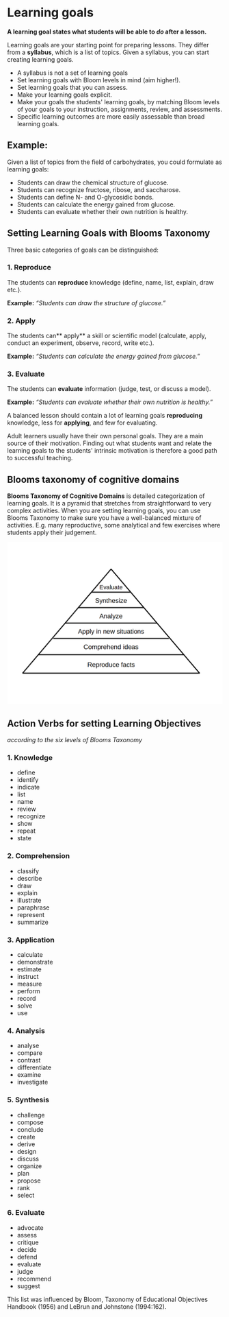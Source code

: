 
# Learning goals

**A learning goal states what students will be able to *do*
after a lesson.**

Learning goals are your starting point for preparing lessons. They
differ from a **syllabus**, which is a list of topics. Given a syllabus,
you can start creating learning goals.

* A syllabus is not a set of learning goals
* Set learning goals with Bloom levels in mind (aim higher!).
* Set learning goals that you can assess.
* Make your learning goals explicit.
* Make your goals the students' learning goals, by matching Bloom levels of your goals to your instruction, assignments, review, and assessments.
* Specific learning outcomes are more easily assessable than broad learning goals.


## Example:

Given a list of topics from the field of carbohydrates, you could
formulate as learning goals:

* Students can draw the chemical structure of glucose.
* Students can recognize fructose, ribose, and saccharose.
* Students can define N- and O-glycosidic bonds.
* Students can calculate the energy gained from glucose.
* Students can evaluate whether their own nutrition is healthy.

## Setting Learning Goals with Blooms Taxonomy

Three basic categories of goals can be distinguished:

### 1. Reproduce

The students can **reproduce** knowledge (define, name, list, explain, draw etc.).

**Example:** *“Students can draw the structure of glucose.”*

### 2. Apply

The students can** apply** a skill or scientific model (calculate, apply, conduct an experiment, observe, record, write etc.).

**Example:** *“Students can calculate the energy gained from glucose.”*

### 3. Evaluate

The students can **evaluate** information (judge, test, or discuss a model).

**Example:** *“Students can evaluate whether their own nutrition is healthy.”*

A balanced lesson should contain a lot of learning goals **reproducing**
knowledge, less for **applying**, and few for evaluating.

Adult learners usually have their own personal goals. They are a main
source of their motivation. Finding out what students want and relate
the learning goals to the students' intrinsic motivation is therefore a
good path to successful teaching.

## Blooms taxonomy of cognitive domains

**Blooms Taxonomy of Cognitive Domains** is detailed categorization of learning goals. It is a pyramid that stretches from straightforward to very complex activities. When you are setting learning goals, you can use Blooms Taxonomy to make sure you have a well-balanced mixture of activities. E.g. many reproductive, some analytical and few exercises where students apply their judgement.

![Blooms Taxonomy](../images/blooms_taxonomy.png)


## Action Verbs for setting Learning Objectives

*according to the six levels of Blooms Taxonomy*

### 1. Knowledge

* define
* identify
* indicate
* list
* name
* review
* recognize
* show
* repeat
* state

### 2. Comprehension

* classify
* describe
* draw
* explain
* illustrate
* paraphrase
* represent
* summarize

### 3. Application

* calculate
* demonstrate
* estimate
* instruct
* measure
* perform
* record
* solve
* use

### 4. Analysis
* analyse
* compare
* contrast
* differentiate
* examine
* investigate

### 5. Synthesis

* challenge
* compose
* conclude
* create
* derive
* design
* discuss
* organize
* plan
* propose
* rank
* select

### 6. Evaluate

* advocate
* assess
* critique
* decide
* defend
* evaluate
* judge
* recommend
* suggest


This list was influenced by Bloom, Taxonomy of Educational Objectives Handbook (1956) and
LeBrun and Johnstone (1994:162).
